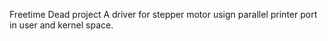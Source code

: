 Freetime Dead project
A driver for stepper motor usign parallel printer port in user and kernel space.